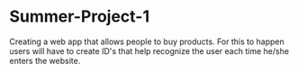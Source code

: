 # Summer-Project-1
Creating a web app that allows people to buy products. For this to happen users will have to create ID's that help recognize the user each time he/she enters the website. 
